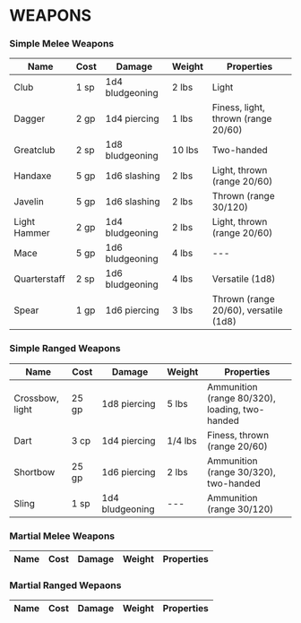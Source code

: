 # WEAPONS

### Simple Melee Weapons
| Name | Cost | Damage | Weight | Properties |
| --- | --- | --- | --- | --- |
| Club | 1 sp | 1d4 bludgeoning | 2 lbs | Light |
| Dagger | 2 gp | 1d4 piercing | 1 lbs | Finess, light, thrown (range 20/60) |
| Greatclub | 2 sp | 1d8 bludgeoning | 10 lbs | Two-handed |
| Handaxe | 5 gp | 1d6 slashing | 2 lbs | Light, thrown (range 20/60) |
| Javelin | 5 gp | 1d6 slashing | 2 lbs | Thrown (range 30/120) |
| Light Hammer | 2 gp | 1d4 bludgeoning | 2 lbs | Light, thrown (range 20/60) |
| Mace | 5 gp | 1d6 bludgeoning | 4 lbs | --- |
| Quarterstaff | 2 sp | 1d6 bludgeoning | 4 lbs | Versatile (1d8) |
| Spear | 1 gp | 1d6 piercing | 3 lbs | Thrown (range 20/60), versatile (1d8) |

### Simple Ranged Weapons
| Name | Cost | Damage | Weight | Properties |
| --- | --- | --- | --- | --- |
| Crossbow, light | 25 gp | 1d8 piercing | 5 lbs | Ammunition (range 80/320), loading, two-handed |
| Dart | 3 cp | 1d4 piercing | 1/4 lbs | Finess, thrown (range 20/60) |
| Shortbow | 25 gp | 1d6 piercing | 2 lbs | Ammunition (range 30/320), two-handed |
| Sling | 1 sp | 1d4 bludgeoning | --- | Ammunition (range 30/120) |

### Martial Melee Weapons
| Name | Cost | Damage | Weight | Properties |
| --- | --- | --- | --- | --- |

### Martial Ranged Wepaons
| Name | Cost | Damage | Weight | Properties |
| --- | --- | --- | --- | --- |

